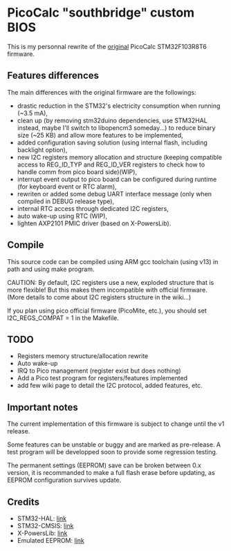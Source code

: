 # PicoCalc "southbridge" custom BIOS

This is my personnal rewrite of the [original](https://github.com/clockworkpi/PicoCalc/tree/master/Code/picocalc_keyboard)
PicoCalc STM32F103R8T6 firmware.

## Features differences
The main differences with the original firmware are the followings:

- drastic reduction in the STM32's electricity consumption when running (~3.5 mA),
- clean up (by removing stm32duino dependencies, use STM32HAL instead, maybe I'll switch to libopencm3 someday...) to reduce binary size (~25 KB) and allow more features to be implemented,
- added configuration saving solution (using internal flash, including backlight option),
- new I2C registers memory allocation and structure (keeping compatible access to REG_ID_TYP and REG_ID_VER registers to check how to handle comm from pico board side)(WIP),
- interrupt event output to pico board can be configured during runtime (for keyboard event or RTC alarm),
- rewriten or added some debug UART interface message (only when compiled in DEBUG release type),
- internal RTC access through dedicated I2C registers,
- auto wake-up using RTC (WIP),
- lighten AXP2101 PMIC driver (based on X-PowersLib).

## Compile
This source code can be compiled using ARM gcc toolchain (using v13) in path and using make program.

CAUTION: By default, I2C registers use a new, exploded structure that is more flexible! 
But this makes them incompatible with official firmware. (More details to come about I2C registers structure in the wiki...)

If you plan using pico official firmware (PicoMite, etc.), you should set I2C_REGS_COMPAT = 1 in the Makefile.

## TODO
- Registers memory structure/allocation rewrite
- Auto wake-up
- IRQ to Pico management (register exist but does nothing)
- Add a Pico test program for registers/features implemented
- add few wiki page to detail the I2C protocol, added features, etc.

## Important notes
The current implementation of this firmware is subject to change until the v1 release.

Some features can be unstable or buggy and are marked as pre-release. A test program will be developped soon to provide some regression testing.

The permanent settings (EEPROM) save can be broken between 0.x version, it is recommanded to make a full flash erase before updating, as 
EEPROM configuration survives update.

## Credits
- STM32-HAL: [link](https://github.com/STMicroelectronics/stm32f1xx-hal-driver)
- STM32-CMSIS: [link](https://github.com/STMicroelectronics/cmsis-device-f1)
- X-PowersLib: [link](https://github.com/lewisxhe/XPowersLib)
- Emulated EEPROM: [link](https://github.com/ScorpionX5/STM32F1XX-EEPROM-Emulation-Library/tree/master/V2.0)

